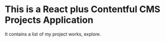 # This is a React plus Contentful CMS Projects Application

It contains a list of my project works, explore.
 
 
 
